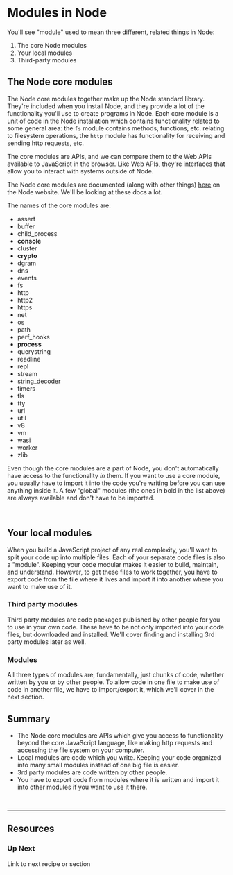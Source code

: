 # Modules in Node

You'll see "module" used to mean three different, related things in Node: 
1) The core Node modules
2) Your local modules
3) Third-party modules

## The Node core modules

The Node core modules together make up the Node standard library. They're included when you install Node, and they provide a lot of the functionality you'll use to create programs in Node. Each core module is a unit of code in the Node installation which contains functionality related to some general area: the `fs` module contains methods, functions, etc. relating to filesystem operations, the `http` module has functionality for receiving and sending http requests, etc. 

The core modules are APIs, and we can compare them to the Web APIs available to JavaScript in the browser. Like Web APIs, they're interfaces that allow you to interact with systems outside of Node.

The Node core modules are documented (along with other things) [here](https://nodejs.org/docs/latest/api/) on the Node website. We'll be looking at these docs a lot. 

The names of the core modules are: 
* assert
* buffer
* child_process
* **console**
* cluster
* **crypto**
* dgram
* dns
* events
* fs
* http
* http2
* https
* net
* os
* path
* perf_hooks
* **process**
* querystring
* readline
* repl
* stream
* string_decoder
* timers
* tls
* tty
* url
* util
* v8
* vm
* wasi
* worker
* zlib
  
Even though the core modules are a part of Node, you don't automatically have access to the functionality _in_ them. If you want to use a core module, you usually have to import it into the code you're writing before you can use anything inside it. A few "global" modules (the ones in bold in the list above) are always available and don't have to be imported. 

&nbsp;

## Your local modules

When you build a JavaScript project of any real complexity, you'll want to split your code up into multiple files. Each of your separate code files is also a "module". Keeping your code modular makes it easier to build, maintain, and understand. However, to get these files to work together, you have to export code from the file where it lives and import it into another where you want to make use of it.
&nbsp;

### Third party modules

Third party modules are code packages published by other people for you to use in your own code. These have to be not only imported into your code files, but downloaded and installed. We'll cover finding and installing 3rd party modules later as well.

### Modules

All three types of modules are, fundamentally, just chunks of code, whether written by you or by other people. To allow code in one file to make use of code in another file, we have to import/export it, which we'll cover in the next section.
&nbsp;

## Summary 
* The Node core modules are APIs which give you access to functionality beyond the core JavaScript language, like making http requests and accessing the file system on your computer.
* Local modules are code which you write. Keeping your code organized into many small modules instead of one big file is easier.
* 3rd party modules are code written by other people.
* You have to export code from modules where it is written and import it into other modules if you want to use it there. 

&nbsp;

___

## Resources

### Up Next

Link to next recipe or section
